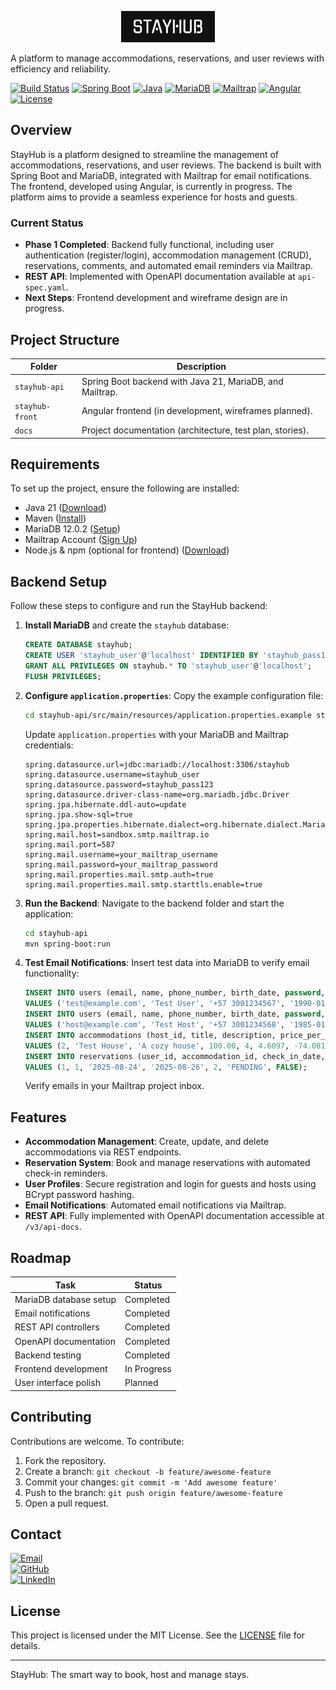 <p align="center">
  <img src="assets/logo-git.png" alt="StayHub Logo" width="150" height="50">
</p>

A platform to manage accommodations, reservations, and user reviews with efficiency and reliability.

[![Build Status](https://img.shields.io/badge/build-passing-brightgreen)](https://github.com/Estebangmz666/StayHub/actions)
[![Spring Boot](https://img.shields.io/badge/Spring%20Boot-3.3.2-6DB33F)](https://spring.io/projects/spring-boot)
[![Java](https://img.shields.io/badge/Java-21-orange)](https://www.oracle.com/java/)
[![MariaDB](https://img.shields.io/badge/MariaDB-12.0.2-blue)](https://mariadb.org/)
[![Mailtrap](https://img.shields.io/badge/Mailtrap-Email%20Testing-8757F4)](https://mailtrap.io/)
[![Angular](https://img.shields.io/badge/Angular-18-DD0031)](https://angular.io/)
[![License](https://img.shields.io/badge/License-MIT-yellow)](LICENSE)

## Overview
StayHub is a platform designed to streamline the management of accommodations, reservations, and user reviews. The backend is built with Spring Boot and MariaDB, integrated with Mailtrap for email notifications. The frontend, developed using Angular, is currently in progress. The platform aims to provide a seamless experience for hosts and guests.

### Current Status
- **Phase 1 Completed**: Backend fully functional, including user authentication (register/login), accommodation management (CRUD), reservations, comments, and automated email reminders via Mailtrap.
- **REST API**: Implemented with OpenAPI documentation available at `api-spec.yaml`.
- **Next Steps**: Frontend development and wireframe design are in progress.

## Project Structure
| Folder            | Description                                              |
|-------------------|----------------------------------------------------------|
| `stayhub-api`     | Spring Boot backend with Java 21, MariaDB, and Mailtrap.  |
| `stayhub-front`   | Angular frontend (in development, wireframes planned).    |
| `docs`            | Project documentation (architecture, test plan, stories). |

## Requirements
To set up the project, ensure the following are installed:
- Java 21 ([Download](https://www.oracle.com/java/technologies/downloads/))
- Maven ([Install](https://maven.apache.org/install.html))
- MariaDB 12.0.2 ([Setup](https://mariadb.org/download/))
- Mailtrap Account ([Sign Up](https://mailtrap.io/))
- Node.js & npm (optional for frontend) ([Download](https://nodejs.org/))

## Backend Setup
Follow these steps to configure and run the StayHub backend:

1. **Install MariaDB** and create the `stayhub` database:
   ```sql
   CREATE DATABASE stayhub;
   CREATE USER 'stayhub_user'@'localhost' IDENTIFIED BY 'stayhub_pass123';
   GRANT ALL PRIVILEGES ON stayhub.* TO 'stayhub_user'@'localhost';
   FLUSH PRIVILEGES;
   ```

2. **Configure `application.properties`**:
   Copy the example configuration file:
   ```bash
   cd stayhub-api/src/main/resources/application.properties.example stayhub-api/src/main/resources/application.properties
   ```
   Update `application.properties` with your MariaDB and Mailtrap credentials:
   ```properties
   spring.datasource.url=jdbc:mariadb://localhost:3306/stayhub
   spring.datasource.username=stayhub_user
   spring.datasource.password=stayhub_pass123
   spring.datasource.driver-class-name=org.mariadb.jdbc.Driver
   spring.jpa.hibernate.ddl-auto=update
   spring.jpa.show-sql=true
   spring.jpa.properties.hibernate.dialect=org.hibernate.dialect.MariaDBDialect
   spring.mail.host=sandbox.smtp.mailtrap.io
   spring.mail.port=587
   spring.mail.username=your_mailtrap_username
   spring.mail.password=your_mailtrap_password
   spring.mail.properties.mail.smtp.auth=true
   spring.mail.properties.mail.smtp.starttls.enable=true
   ```

3. **Run the Backend**:
   Navigate to the backend folder and start the application:
   ```bash
   cd stayhub-api
   mvn spring-boot:run
   ```

4. **Test Email Notifications**:
   Insert test data into MariaDB to verify email functionality:
   ```sql
   INSERT INTO users (email, name, phone_number, birth_date, password, role, is_deleted)
   VALUES ('test@example.com', 'Test User', '+57 3001234567', '1990-01-01', '$2a$10$GESMt3mBlTxbX7ONVJdfG.YkEc1HLrGEteEbYNAZ3O0Ef7bU0eD2a', 'USER', FALSE);
   INSERT INTO users (email, name, phone_number, birth_date, password, role, is_deleted)
   VALUES ('host@example.com', 'Test Host', '+57 3001234568', '1985-01-01', '$2a$10$6sIeddB2Ujcl4ltoLwQui.JiZRA8aJgaCOAb9xVyaUM9d3.xULdWe', 'HOST', FALSE);
   INSERT INTO accommodations (host_id, title, description, price_per_night, capacity, latitude, longitude, is_deleted)
   VALUES (2, 'Test House', 'A cozy house', 100.00, 4, 4.6097, -74.0817, FALSE);
   INSERT INTO reservations (user_id, accommodation_id, check_in_date, check_out_date, number_of_guests, status, is_deleted)
   VALUES (1, 1, '2025-08-24', '2025-08-26', 2, 'PENDING', FALSE);
   ```
   Verify emails in your Mailtrap project inbox.

## Features
- **Accommodation Management**: Create, update, and delete accommodations via REST endpoints.
- **Reservation System**: Book and manage reservations with automated check-in reminders.
- **User Profiles**: Secure registration and login for guests and hosts using BCrypt password hashing.
- **Email Notifications**: Automated email notifications via Mailtrap.
- **REST API**: Fully implemented with OpenAPI documentation accessible at `/v3/api-docs`.

## Roadmap
| Task                    | Status         |
|-------------------------|----------------|
| MariaDB database setup  | Completed      |
| Email notifications     | Completed      |
| REST API controllers    | Completed      |
| OpenAPI documentation   | Completed      |
| Backend testing         | Completed      |
| Frontend development    | In Progress    |
| User interface polish   | Planned        |

## Contributing
Contributions are welcome. To contribute:
1. Fork the repository.
2. Create a branch: `git checkout -b feature/awesome-feature`
3. Commit your changes: `git commit -m 'Add awesome feature'`
4. Push to the branch: `git push origin feature/awesome-feature`
5. Open a pull request.

## Contact
[![Email](https://img.shields.io/badge/Email-estebangumy05@gmail.com-lightgrey?style=for-the-badge)](mailto:estebangumy05@gmail.com)  
[![GitHub](https://img.shields.io/badge/GitHub-@estebangmz666-black?style=for-the-badge&logo=github)](https://github.com/estebangmz666)  
[![LinkedIn](https://img.shields.io/badge/LinkedIn-znotkayn-blue?style=for-the-badge&logo=linkedin)](https://linkedin.com/in/znotkayn)

## License
This project is licensed under the MIT License. See the [LICENSE](LICENSE) file for details.

---

StayHub: The smart way to book, host and manage stays.
